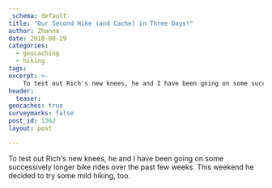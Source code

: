 ```yaml
---
_schema: default
title: "Our Second Hike (and Cache) in Three Days!"
author: Zhanna
date: 2010-08-29
categories:
  - geocaching
  - hiking
tags:
excerpt: >- 
    To test out Rich's new knees, he and I have been going on some successively longer bike rides over the past few weeks. This weekend he decided to try some mild hiking, too. 
header:
  teaser:
geocaches: true
surveymarks: false
post_id: 1362
layout: post

---
```


To test out Rich's new knees, he and I have been going on some successively longer bike rides over the past few weeks. This weekend he decided to try some mild hiking, too.
